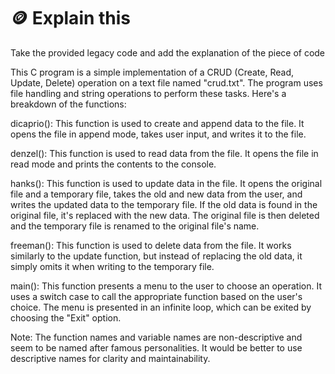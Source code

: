 # 🪙 Explain this 
Take the provided legacy code and add the explanation of the piece of code

This C program is a simple implementation of a CRUD (Create, Read, Update, Delete) operation on a text file named "crud.txt". The program uses file handling and string operations to perform these tasks. Here's a breakdown of the functions:

dicaprio(): This function is used to create and append data to the file. It opens the file in append mode, takes user input, and writes it to the file.

denzel(): This function is used to read data from the file. It opens the file in read mode and prints the contents to the console.

hanks(): This function is used to update data in the file. It opens the original file and a temporary file, takes the old and new data from the user, and writes the updated data to the temporary file. If the old data is found in the original file, it's replaced with the new data. The original file is then deleted and the temporary file is renamed to the original file's name.

freeman(): This function is used to delete data from the file. It works similarly to the update function, but instead of replacing the old data, it simply omits it when writing to the temporary file.

main(): This function presents a menu to the user to choose an operation. It uses a switch case to call the appropriate function based on the user's choice. The menu is presented in an infinite loop, which can be exited by choosing the "Exit" option.

Note: The function names and variable names are non-descriptive and seem to be named after famous personalities. It would be better to use descriptive names for clarity and maintainability.